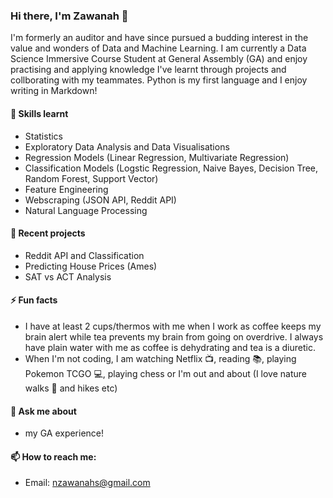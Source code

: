 ### Hi there, I'm Zawanah 👋


I'm formerly an auditor and have since pursued a budding interest in the value and wonders of Data and Machine Learning. I am currently a Data Science Immersive Course Student at General Assembly (GA) and enjoy practising and applying knowledge I've learnt through projects and collborating with my teammates. Python is my first language and I enjoy writing in Markdown! 

#### 🌱 Skills learnt

- Statistics
- Exploratory Data Analysis and Data Visualisations
- Regression Models (Linear Regression, Multivariate Regression)
- Classification Models (Logstic Regression, Naive Bayes, Decision Tree, Random Forest, Support Vector) 
- Feature Engineering
- Webscraping (JSON API, Reddit API)
- Natural Language Processing

#### :paw_prints: Recent projects

- Reddit API and Classification
- Predicting House Prices (Ames) 
- SAT vs ACT Analysis

#### ⚡ Fun facts

- I have at least 2 cups/thermos with me when I work as coffee keeps my brain alert while tea prevents my brain from going on overdrive. I always have plain water with me as coffee is dehydrating and tea is a diuretic. 
- When I'm not coding, I am watching Netflix :tv:, reading :books:, playing Pokemon TCGO :computer:, playing chess or I'm out and about (I love nature walks :herb: and hikes etc) 

#### 💬 Ask me about 

- my GA experience!

#### 📫 How to reach me: 

- Email: [nzawanahs@gmail.com](mailto:nzawanahs@gmail.com)



